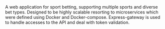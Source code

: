 A web application for sport betting, supporting multiple sports and diverse bet types. Designed to be highly scalable resorting to microservices which were defined using Docker and Docker-compose. Express-gateway is used to handle accesses to the API and deal with token validation.
